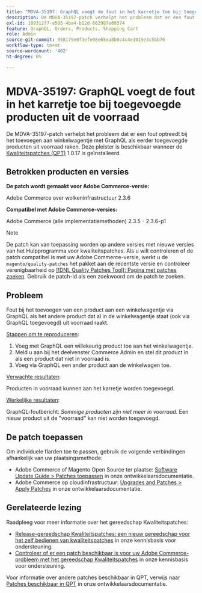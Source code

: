 ```yaml
---
title: "MDVA-35197: GraphQL voegt de fout in het karretje toe bij toegevoegde producten uit voorraad"
description: De MDVA-35197-patch verhelpt het probleem dat er een fout optreedt bij het toevoegen aan winkelwagentje met GraphQL als eerder toegevoegde producten uit voorraad raken. Deze patch is beschikbaar wanneer [Quality Patches Tool (QPT)] (/help/announcements/adobe-commerce-announcements/magento-quality-patches-released-new-tool-to-self-serve-quality-patches.md) 1.0.17 is geïnstalleerd.
exl-id: 189312f7-a505-4ba4-b12d-662987e69374
feature: GraphQL, Orders, Products, Shopping Cart
role: Admin
source-git-commit: 958179e0f3efe08e65ea8b0c4c4e1015e3c5bb76
workflow-type: tm+mt
source-wordcount: '402'
ht-degree: 0%

---
```


# MDVA-35197: GraphQL voegt de fout in het karretje toe bij toegevoegde producten uit de voorraad

De MDVA-35197-patch verhelpt het probleem dat er een fout optreedt bij het toevoegen aan winkelwagentje met GraphQL als eerder toegevoegde producten uit voorraad raken. Deze pleister is beschikbaar wanneer de [Kwaliteitspatches (QPT)](/help/announcements/adobe-commerce-announcements/magento-quality-patches-released-new-tool-to-self-serve-quality-patches.md) 1.0.17 is geïnstalleerd.

## Betrokken producten en versies

**De patch wordt gemaakt voor Adobe Commerce-versie:**

Adobe Commerce over wolkeninfrastructuur 2.3.6

**Compatibel met Adobe Commerce-versies:**

Adobe Commerce (alle implementatiemethoden) 2.3.5 - 2.3.6-p1

>[!NOTE]
>
>De patch kan van toepassing worden op andere versies met nieuwe versies van het Hulpprogramma voor kwaliteitspatches. Als u wilt controleren of de patch compatibel is met uw Adobe Commerce-versie, werkt u de `magento/quality-patches` het pakket aan de recentste versie en controleer verenigbaarheid op [[!DNL Quality Patches Tool]: Pagina met patches zoeken](https://devdocs.magento.com/quality-patches/tool.html#patch-grid). Gebruik de patch-id als een zoekwoord om de patch te zoeken.

## Probleem

Fout bij het toevoegen van een product aan een winkelwagentje via GraphQL als het andere product dat al in de winkelwagentje staat (ook via GraphQL toegevoegd) uit voorraad raakt.

<u>Stappen om te reproduceren</u>:

1. Voeg met GraphQL een willekeurig product toe aan het winkelwagentje.
1. Meld u aan bij het deelvenster Commerce Admin en stel dit product in als een product dat niet in voorraad is.
1. Voeg via GraphQL een ander product aan de winkelwagen toe.

<u>Verwachte resultaten</u>:

Producten in voorraad kunnen aan het karretje worden toegevoegd.

<u>Werkelijke resultaten</u>:

GraphQL-foutbericht: *Sommige producten zijn niet meer in voorraad*. Een nieuw product uit de &quot;voorraad&quot; kan niet worden toegevoegd.

## De patch toepassen

Om individuele flarden toe te passen, gebruik de volgende verbindingen afhankelijk van uw plaatsingsmethode:

* Adobe Commerce of Magento Open Source ter plaatse: [Software Update Guide > Patches toepassen](https://devdocs.magento.com/guides/v2.4/comp-mgr/patching/mqp.html) in onze ontwikkelaarsdocumentatie.
* Adobe Commerce op cloudinfrastructuur: [Upgrades and Patches > Apply Patches](https://devdocs.magento.com/cloud/project/project-patch.html) in onze ontwikkelaarsdocumentatie.

## Gerelateerde lezing

Raadpleeg voor meer informatie over het gereedschap Kwaliteitspatches:

* [Release-gereedschap Kwaliteitspatches: een nieuw gereedschap voor het zelf bedienen van kwaliteitspatches](/help/announcements/adobe-commerce-announcements/magento-quality-patches-released-new-tool-to-self-serve-quality-patches.md) in onze kennisbasis voor ondersteuning.
* [Controleer of er een patch beschikbaar is voor uw Adobe Commerce-probleem met het gereedschap Kwaliteitspatches](/help/support-tools/patches-available-in-qpt-tool/check-patch-for-magento-issue-with-magento-quality-patches.md) in onze kennisbasis voor ondersteuning.

Voor informatie over andere patches beschikbaar in QPT, verwijs naar [Patches beschikbaar in QPT](https://devdocs.magento.com/quality-patches/tool.html#patch-grid) in onze ontwikkelaarsdocumentatie.
